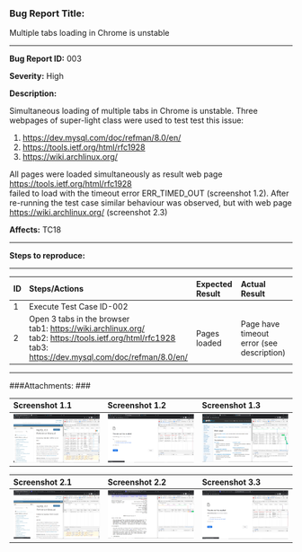 ### Bug Report Title: ###

Multiple tabs loading in Chrome is unstable								

---

**Bug Report ID:** 003

**Severity:** High


**Description:**

Simultaneous loading of multiple tabs in Chrome is unstable. 
Three webpages of super-light class were used to test test 
this issue: <br/>
1. https://dev.mysql.com/doc/refman/8.0/en/ <br/>
2. https://tools.ietf.org/html/rfc1928 <br/>
3. https://wiki.archlinux.org/ <br/>

All pages were loaded simultaneously as result web page https://tools.ietf.org/html/rfc1928 <br/> failed to load
with the timeout error ERR_TIMED_OUT (screenshot 1.2).
After re-running the test case similar behaviour was observed, but with web page https://wiki.archlinux.org/ (screenshot 2.3)

**Affects:** TC18

---

**Steps to reproduce:**

___


|      ID       | Steps/Actions |  Expected Result | Actual Result |
| :------------ |:--------------| :---------- | :-------------- |
|       1       | Execute Test Case ID-002 |  |  |
|       2       | Open 3 tabs in the browser <br/> tab1: https://wiki.archlinux.org/ <br/>tab2: https://tools.ietf.org/html/rfc1928 <br/>  tab3: https://dev.mysql.com/doc/refman/8.0/en/ | Pages loaded | Page have timeout error (see description)|


---
###Attachments: ###


  |Screenshot 1.1|Screenshot 1.2|Screenshot 1.3|
  |:-------------|:-------------|:-------------|
  | ![](Attachments/br_03_sh1_1.png) |![](Attachments/br_03_sh1_2.png) | ![](Attachments/br_03_sh1_3.png) |

  |Screenshot 2.1|Screenshot 2.2|Screenshot 3.3|
  |:-------------|:-------------|:-------------|
  | ![](Attachments/br_03_sh2_1.png) |![](Attachments/br_03_sh2_2.png) | ![](Attachments/br_03_sh2_3.png) |

